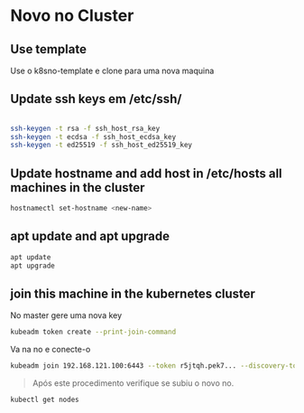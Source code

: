 # Novo no Cluster

## Use template
Use o k8sno-template e clone para uma nova maquina

## Update ssh keys em **/etc/ssh/**
```bash
  
ssh-keygen -t rsa -f ssh_host_rsa_key
ssh-keygen -t ecdsa -f ssh_host_ecdsa_key
ssh-keygen -t ed25519 -f ssh_host_ed25519_key
```

## Update hostname and add host in /etc/hosts all machines in the cluster
```bash
hostnamectl set-hostname <new-name>
```
## apt update and apt upgrade
```bash
apt update
apt upgrade
```

## join this machine in the kubernetes cluster

No master gere uma nova key

```bash
kubeadm token create --print-join-command
```

Va na no e conecte-o
```bash
kubeadm join 192.168.121.100:6443 --token r5jtqh.pek7... --discovery-token-ca-cert-hash sha256:518233918ee0353672...
```

> Após este procedimento verifique se subiu o novo no.
```bash
kubectl get nodes
```


